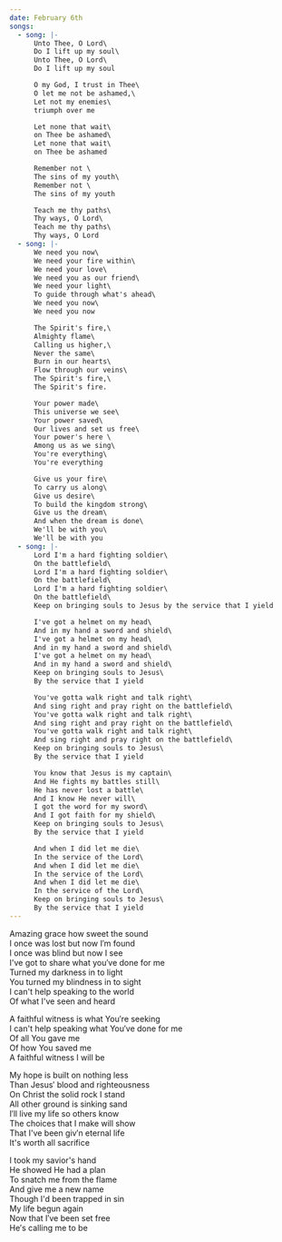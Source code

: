 ```yaml
---
date: February 6th
songs:
  - song: |-
      Unto Thee, O Lord\
      Do I lift up my soul\
      Unto Thee, O Lord\
      Do I lift up my soul

      O my God, I trust in Thee\
      O let me not be ashamed,\
      Let not my enemies\
      triumph over me

      Let none that wait\
      on Thee be ashamed\
      Let none that wait\
      on Thee be ashamed

      Remember not \
      The sins of my youth\
      Remember not \
      The sins of my youth

      Teach me thy paths\
      Thy ways, O Lord\
      Teach me thy paths\
      Thy ways, O Lord
  - song: |-
      We need you now\
      We need your fire within\
      We need your love\
      We need you as our friend\
      We need your light\
      To guide through what's ahead\
      We need you now\
      We need you now

      The Spirit's fire,\
      Almighty flame\
      Calling us higher,\
      Never the same\
      Burn in our hearts\
      Flow through our veins\
      The Spirit's fire,\
      The Spirit's fire.

      Your power made\
      This universe we see\
      Your power saved\
      Our lives and set us free\
      Your power's here \
      Among us as we sing\
      You're everything\
      You're everything

      Give us your fire\
      To carry us along\
      Give us desire\
      To build the kingdom strong\
      Give us the dream\
      And when the dream is done\
      We'll be with you\
      We'll be with you
  - song: |-
      Lord I'm a hard fighting soldier\
      On the battlefield\
      Lord I'm a hard fighting soldier\
      On the battlefield\
      Lord I'm a hard fighting soldier\
      On the battlefield\
      Keep on bringing souls to Jesus by the service that I yield

      I've got a helmet on my head\
      And in my hand a sword and shield\
      I've got a helmet on my head\
      And in my hand a sword and shield\
      I've got a helmet on my head\
      And in my hand a sword and shield\
      Keep on bringing souls to Jesus\
      By the service that I yield

      You've gotta walk right and talk right\
      And sing right and pray right on the battlefield\
      You've gotta walk right and talk right\
      And sing right and pray right on the battlefield\
      You've gotta walk right and talk right\
      And sing right and pray right on the battlefield\
      Keep on bringing souls to Jesus\
      By the service that I yield

      You know that Jesus is my captain\
      And He fights my battles still\
      He has never lost a battle\
      And I know He never will\
      I got the word for my sword\
      And I got faith for my shield\
      Keep on bringing souls to Jesus\
      By the service that I yield

      And when I did let me die\
      In the service of the Lord\
      And when I did let me die\
      In the service of the Lord\
      And when I did let me die\
      In the service of the Lord\
      Keep on bringing souls to Jesus\
      By the service that I yield
---
```

Amazing grace how sweet the sound\
I once was lost but now I′m found\
I once was blind but now I see\
I've got to share what you′ve done for me\
Turned my darkness in to light\
You turned my blindness in to sight\
I can't help speaking to the world\
Of what I've seen and heard

A faithful witness is what You′re seeking\
I can't help speaking what You′ve done for me\
Of all You gave me\
Of how You saved me\
A faithful witness I will be

My hope is built on nothing less\
Than Jesus′ blood and righteousness\
On Christ the solid rock I stand\
All other ground is sinking sand\
I′ll live my life so others know\
The choices that I make will show\
That I've been giv′n eternal life\
It's worth all sacrifice

I took my savior's hand\
He showed He had a plan\
To snatch me from the flame\
And give me a new name\
Though I'd been trapped in sin\
My life begun again\
Now that I′ve been set free\
He′s calling me to be